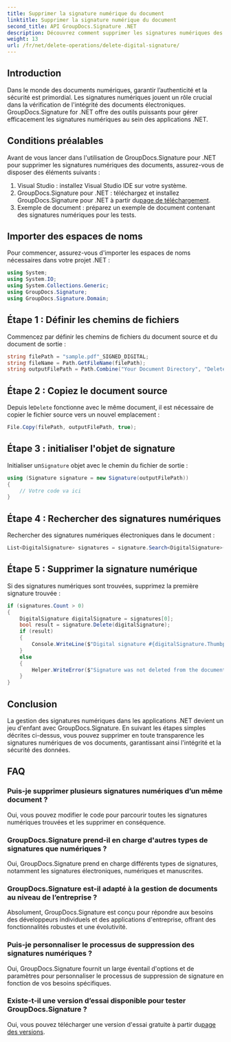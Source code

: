 ```yaml
---
title: Supprimer la signature numérique du document
linktitle: Supprimer la signature numérique du document
second_title: API GroupDocs.Signature .NET
description: Découvrez comment supprimer les signatures numériques des documents à l'aide de GroupDocs.Signature pour .NET. Suivez notre guide étape par étape pour une gestion efficace.
weight: 13
url: /fr/net/delete-operations/delete-digital-signature/
---
```

## Introduction
Dans le monde des documents numériques, garantir l’authenticité et la sécurité est primordial. Les signatures numériques jouent un rôle crucial dans la vérification de l'intégrité des documents électroniques. GroupDocs.Signature for .NET offre des outils puissants pour gérer efficacement les signatures numériques au sein des applications .NET.
## Conditions préalables
Avant de vous lancer dans l'utilisation de GroupDocs.Signature pour .NET pour supprimer les signatures numériques des documents, assurez-vous de disposer des éléments suivants :
1. Visual Studio : installez Visual Studio IDE sur votre système.
2.  GroupDocs.Signature pour .NET : téléchargez et installez GroupDocs.Signature pour .NET à partir du[page de téléchargement](https://releases.groupdocs.com/signature/net/).
3. Exemple de document : préparez un exemple de document contenant des signatures numériques pour les tests.

## Importer des espaces de noms
Pour commencer, assurez-vous d'importer les espaces de noms nécessaires dans votre projet .NET :
```csharp
using System;
using System.IO;
using System.Collections.Generic;
using GroupDocs.Signature;
using GroupDocs.Signature.Domain;
```
## Étape 1 : Définir les chemins de fichiers
Commencez par définir les chemins de fichiers du document source et du document de sortie :
```csharp
string filePath = "sample.pdf"_SIGNED_DIGITAL;
string fileName = Path.GetFileName(filePath);
string outputFilePath = Path.Combine("Your Document Directory", "DeleteDigital", fileName);
```
## Étape 2 : Copiez le document source
 Depuis le`Delete` fonctionne avec le même document, il est nécessaire de copier le fichier source vers un nouvel emplacement :
```csharp
File.Copy(filePath, outputFilePath, true);
```
## Étape 3 : initialiser l'objet de signature
 Initialiser un`Signature` objet avec le chemin du fichier de sortie :
```csharp
using (Signature signature = new Signature(outputFilePath))
{
    // Votre code va ici
}
```
## Étape 4 : Rechercher des signatures numériques
Rechercher des signatures numériques électroniques dans le document :
```csharp
List<DigitalSignature> signatures = signature.Search<DigitalSignature>(SignatureType.Digital);
```
## Étape 5 : Supprimer la signature numérique
Si des signatures numériques sont trouvées, supprimez la première signature trouvée :
```csharp
if (signatures.Count > 0)
{
    DigitalSignature digitalSignature = signatures[0];
    bool result = signature.Delete(digitalSignature);
    if (result)
    {
        Console.WriteLine($"Digital signature #{digitalSignature.Thumbprint} from {digitalSignature.SignTime.ToShortDateString()} was deleted from document ['{fileName}'].");
    }
    else
    {
        Helper.WriteError($"Signature was not deleted from the document! Signature# {digitalSignature.Thumbprint} was not found!");
    }
}
```

## Conclusion
La gestion des signatures numériques dans les applications .NET devient un jeu d'enfant avec GroupDocs.Signature. En suivant les étapes simples décrites ci-dessus, vous pouvez supprimer en toute transparence les signatures numériques de vos documents, garantissant ainsi l'intégrité et la sécurité des données.
## FAQ
### Puis-je supprimer plusieurs signatures numériques d’un même document ?
Oui, vous pouvez modifier le code pour parcourir toutes les signatures numériques trouvées et les supprimer en conséquence.
### GroupDocs.Signature prend-il en charge d'autres types de signatures que numériques ?
Oui, GroupDocs.Signature prend en charge différents types de signatures, notamment les signatures électroniques, numériques et manuscrites.
### GroupDocs.Signature est-il adapté à la gestion de documents au niveau de l’entreprise ?
Absolument, GroupDocs.Signature est conçu pour répondre aux besoins des développeurs individuels et des applications d'entreprise, offrant des fonctionnalités robustes et une évolutivité.
### Puis-je personnaliser le processus de suppression des signatures numériques ?
Oui, GroupDocs.Signature fournit un large éventail d'options et de paramètres pour personnaliser le processus de suppression de signature en fonction de vos besoins spécifiques.
### Existe-t-il une version d’essai disponible pour tester GroupDocs.Signature ?
 Oui, vous pouvez télécharger une version d'essai gratuite à partir du[page des versions](https://releases.groupdocs.com/).